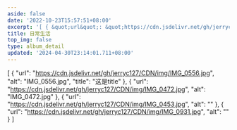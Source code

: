 ```yaml
---
aside: false
date: '2022-10-23T15:57:51+08:00'
excerpt: '[ { &quot;url&quot;: &quot;https://cdn.jsdelivr.net/gh/jerryc127/CDN/img/IMG_0556.jpg&quot;, &quot;alt&quot;: &quot;IMG_0556.jpg&quot;, &quot;title&quot;: &quot;这是title&quot; }, { &quot;url&quot;: &qu...'
title: 日常生活
top_img: false
type: album_detail
updated: '2024-04-30T23:14:01.711+08:00'
---
```

[
{
"url": "https://cdn.jsdelivr.net/gh/jerryc127/CDN/img/IMG_0556.jpg",
"alt": "IMG_0556.jpg",
"title": "这是title"
},
{
"url": "https://cdn.jsdelivr.net/gh/jerryc127/CDN/img/IMG_0472.jpg",
"alt": "IMG_0472.jpg"
},
{
"url": "https://cdn.jsdelivr.net/gh/jerryc127/CDN/img/IMG_0453.jpg",
"alt": ""
},
{
"url": "https://cdn.jsdelivr.net/gh/jerryc127/CDN/img/IMG_0931.jpg",
"alt": ""
}
]
